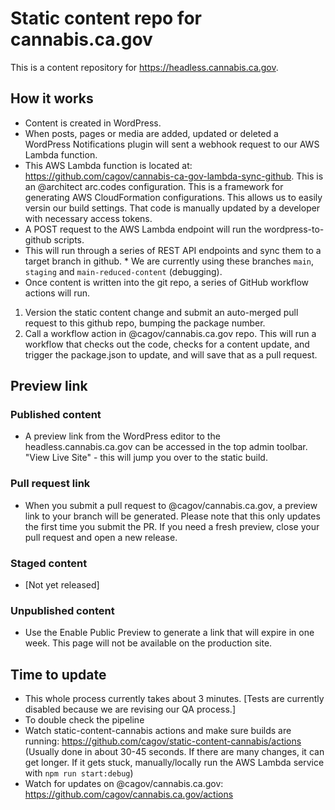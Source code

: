 # Static content repo for cannabis.ca.gov

This is a content repository for https://headless.cannabis.ca.gov.

## How it works
* Content is created in WordPress.
* When posts, pages or media are added, updated or deleted a WordPress Notifications plugin will sent a webhook request to our AWS Lambda function.
* This AWS Lambda function is located at: https://github.com/cagov/cannabis-ca-gov-lambda-sync-github. This is an @architect arc.codes configuration. This is a framework for generating AWS CloudFormation configurations. This allows us to easily versin our build settings. That code is manually updated by a developer with necessary access tokens.
* A POST request to the AWS Lambda endpoint will run the wordpress-to-github scripts.
* This will run through a series of REST API endpoints and sync them to a target branch in github. * We are currently using these branches `main`, `staging` and `main-reduced-content` (debugging).
* Once content is written into the git repo, a series of GitHub workflow actions will run.
1. Version the static content change and submit an auto-merged pull request to this github repo, bumping the package number.
2. Call a workflow action in @cagov/cannabis.ca.gov repo. This will run a workflow that checks out the code, checks for a content update, and trigger the package.json to update, and will save that as a pull request.


## Preview link 
### Published content
* A preview link from the WordPress editor to the headless.cannabis.ca.gov can be accessed in the top admin toolbar. "View Live Site" - this will jump you over to the static build. 
### Pull request link
* When you submit a pull request to @cagov/cannabis.ca.gov, a preview link to your branch will be generated. Please note that this only updates the first time you submit the PR. If you need a fresh preview, close your pull request and open a new release.
### Staged content
* [Not yet released]
### Unpublished content
* Use the Enable Public Preview to generate a link that will expire in one week. This page will not be available on the production site.


## Time to update
* This whole process currently takes about 3 minutes. [Tests are currently disabled because we are revising our QA process.]
* To double check the pipeline
* Watch static-content-cannabis actions and make sure builds are running: https://github.com/cagov/static-content-cannabis/actions (Usually done in about 30-45 seconds. If there are many changes, it can get longer. If it gets stuck, manually/locally run the AWS Lambda service with `npm run start:debug`)
* Watch for updates on @cagov/cannabis.ca.gov: https://github.com/cagov/cannabis.ca.gov/actions



